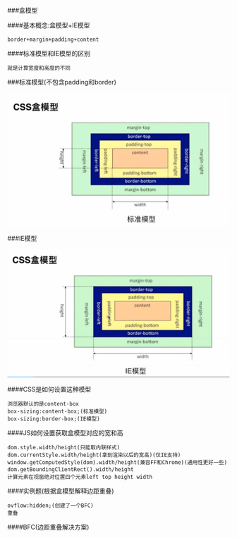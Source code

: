 ###盒模型

####基本概念:盒模型+IE模型

    border+margin+padding+content
    
####标准模型和IE模型的区别
        
    就是计算宽度和高度的不同
    
###标准模型(不包含padding和border)
    
![](/assets/QQ截图20180130212438.png)
        
###IE模型

![](/assets/QQ截图20180130212326.png)

####CSS是如何设置这种模型

    浏览器默认的是content-box
    box-sizing:content-box;(标准模型)
    box-sizing:border-box;(IE模型)
    

####JS如何设置获取盒模型对应的宽和高

    dom.style.width/height(只能取内联样式)
    dom.currentStyle.width/height(拿到渲染以后的宽高)(仅IE支持)
    window.getComputedStyle(dom).width/height(兼容FF和Chrome)(通用性更好一些)
    dom.getBoundingClientRect().width/height
    计算元素在视窗绝对位置四个元素left top height width


####实例题(根据盒模型解释边距重叠)

    ovflow:hidden;(创建了一个BFC)
    重叠

####BFC(边距重叠解决方案)
    
    